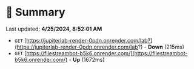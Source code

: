 # 📖 Summary
Last updated: **4/25/2024, 8:52:01 AM**

- `GET` [https://jupiterlab-render-0pdn.onrender.com/lab?](https://jupiterlab-render-0pdn.onrender.com/lab?) - **Down** (215ms)
- `GET` [https://filestreambot-b5k6.onrender.com/](https://filestreambot-b5k6.onrender.com/) - **Up** (1672ms)
